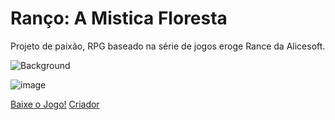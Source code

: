 # Ranço: A Mistica Floresta
Projeto de paixão, RPG baseado na série de jogos eroge Rance da Alicesoft.

![Background](https://github.com/user-attachments/assets/ad1d39de-20ab-4366-b612-c1e17884886e)

![image](https://github.com/user-attachments/assets/4344ac22-30b4-4e72-911c-5640059dbb20)

<a href="https://github.com/kroujiro/ranco_br/releases/download/rpg/Ranco.zip" title="Download">Baixe o Jogo!</a>
<a href="https://kroujiro.github.io/kroujiro" title="Criador">Criador</a>

